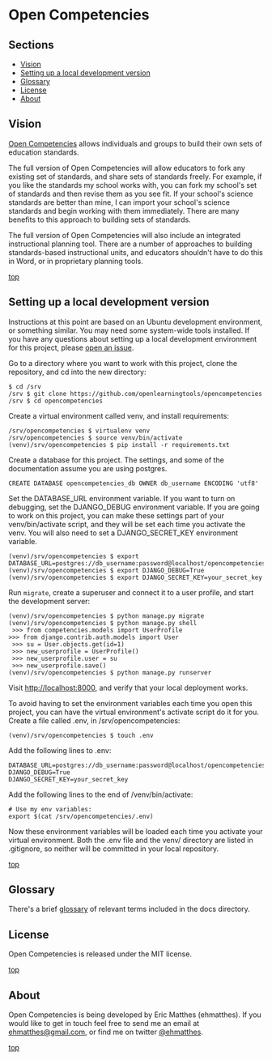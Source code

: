 <a name="top"></a>Open Competencies
===

Sections
---
- [Vision](#vision)
- [Setting up a local development version](#dev_setup)
- [Glossary](#glossary)
- [License](#license)
- [About](#about)

<a name="vision"></a>Vision
-------
[Open Competencies](http://opencompetencies.org) allows individuals and groups to build their own sets of education standards.

The full version of Open Competencies will allow educators to fork any existing set of standards, and share sets of standards freely. For example, if you like the standards my school works with, you can fork my school's set of standards and then revise them as you see fit. If your school's science standards are better than mine, I can import your school's science standards and begin working with them immediately. There are many benefits to this approach to building sets of standards.

The full version of Open Competencies will also include an integrated instructional planning tool. There are a number of approaches to building standards-based instructional units, and educators shouldn't have to do this in Word, or in proprietary planning tools.

[top](#top)

<a name="dev_setup"></a>Setting up a local development version
---
Instructions at this point are based on an Ubuntu development environment, or something similar. You may need some system-wide tools installed. If you have any questions about setting up a local development environment for this project, please [open an issue](https://github.com/openlearningtools/opencompetencies/issues/new).

Go to a directory where you want to work with this project, clone the repository, and cd into the new directory:

    $ cd /srv
    /srv $ git clone https://github.com/openlearningtools/opencompetencies
    /srv $ cd opencompetencies

Create a virtual environment called venv, and install requirements:

    /srv/opencompetencies $ virtualenv venv
    /srv/opencompetencies $ source venv/bin/activate
    (venv)/srv/opencompetencies $ pip install -r requirements.txt

Create a database for this project.  The settings, and some of the documentation assume you are using postgres.

    CREATE DATABASE opencompetencies_db OWNER db_username ENCODING 'utf8'

Set the DATABASE_URL environment variable.  If you want to turn on debugging, set the DJANGO_DEBUG environment variable.  If you are going to work on this project, you can make these settings part of your venv/bin/activate script, and they will be set each time you activate the venv. You will also need to set a DJANGO_SECRET_KEY environment variable.

    (venv)/srv/opencompetencies $ export DATABASE_URL=postgres://db_username:password@localhost/opencompetencies_db
    (venv)/srv/opencompetencies $ export DJANGO_DEBUG=True
    (venv)/srv/opencompetencies $ export DJANGO_SECRET_KEY=your_secret_key

Run `migrate`, create a superuser and connect it to a user profile, and start the development server:

    (venv)/srv/opencompetencies $ python manage.py migrate
    (venv)/srv/opencompetencies $ python manage.py shell
	 >>> from competencies.models import UserProfile
    >>> from django.contrib.auth.models import User
	 >>> su = User.objects.get(id=1)
	 >>> new_userprofile = UserProfile()
	 >>> new_userprofile.user = su
	 >>> new_userprofile.save()
    (venv)/srv/opencompetencies $ python manage.py runserver

Visit [http://localhost:8000](http://localhost:8000), and verify that your local deployment works.

To avoid having to set the environment variables each time you open this project, you can have the virtual environment's activate script do it for you.  Create a file called .env, in /srv/opencompetencies:

    (venv)/srv/opencompetencies $ touch .env

Add the following lines to .env:

    DATABASE_URL=postgres://db_username:password@localhost/opencompetencies_db
    DJANGO_DEBUG=True
    DJANGO_SECRET_KEY=your_secret_key

Add the following lines to the end of /venv/bin/activate:

    # Use my env variables:
    export $(cat /srv/opencompetencies/.env)

Now these environment variables will be loaded each time you activate your virtual environment.  Both the .env file and the venv/ directory are listed in .gitignore, so neither will be committed in your local repository.

[top](#top)

<a name="glossary"></a>Glossary
---
There's a brief [glossary](https://github.com/openlearningtools/opencompetencies/blob/master/docs/GLOSSARY.md) of relevant terms included in the docs directory.

<a name="license"></a>License
---
Open Competencies is released under the MIT license.

[top](#top)

<a name="about"></a>About
---
Open Competencies is being developed by Eric Matthes (ehmatthes). If you would like to get in touch feel free to send me an email at ehmatthes@gmail.com, or find me on twitter <a href="http://twitter.com/ehmatthes">@ehmatthes</a>.

[top](#top)

